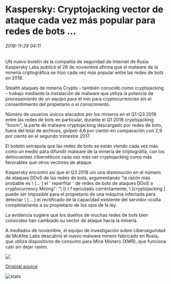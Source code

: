 # Kaspersky: Cryptojacking vector de ataque cada vez más popular para redes de bots ...

###### 2018-11-29 04:11

UN nuevo boletín de la compañía de seguridad de Internet de Rusia Kaspersky Labs publicó el 28 de noviembre afirma que el malware de la minería criptográfica se hizo cada vez más popular entre las redes de bots en 2018.

Stealth ataques de minería Crypto – también conocido como cryptojacking – trabajo mediante la instalación de malware que utiliza la potencia de procesamiento de un equipo para el mío para cryptocurrencies sin el consentimiento del propietario o el conocimiento.

Número de usuarios únicos atacados por los mineros en el Q1-Q3 2018 entre las redes de bots en particular, durante el Q1 2018 cryptojacking "boom", la parte de malware cryptojacking descargado por redes de bots, fuera del total de archivos, golpeó 4,6 por ciento-en comparación con 2,9 por ciento en el segundo trimestre 2017.

El boletín extrapola que las redes de bots se están viendo cada vez más como un medio para difundir malware de la minería de criptografía, con los delincuentes cibernéticos cada vez más ver cryptojacking como más favorables que otros vectores de ataque.

Kaspersky encontró así que el Q3 2018 vio una disminución en el número de ataques DDoS de las redes de bots, argumentando "la razón más probable es \ [... \] el ' reperfilar ' de redes de bots de ataques DDoS a cryptocurrency Mining": "\ [I \] f ejecutado correctamente, \ [cryptojacking \] puede ser imposible para el propietario de una máquina infectada para detectar \ [... \] el rectificado de la capacidad existente del servidor oculta completamente a su propietario de los ojos de la ley.

La evidencia sugiere que los dueños de muchas redes de bots bien conocidas han cambiado su vector de ataque hacia la minería.

A mediados de noviembre, el equipo de investigación sobre ciberseguridad de McAfee Labs descubrió el nuevo malware minero fabricado en Rusia, que utiliza dispositivos de consumo para Mine Monero (XMR), que funciona casi sin dejar rastro.

![](https://s3.cointelegraph.com/storage/uploads/view/fd6341545662ce671d19f407c1078c7a.png)

[Original source](https://cointelegraph.com/news/kaspersky-cryptojacking-increasingly-popular-attack-vector-for-botnets)

![stats](https://c.statcounter.com/11760860/0/a89fa40b/1/ "stats")